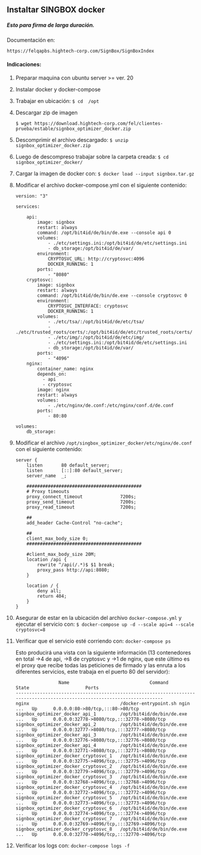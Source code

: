 ## Instaltar SINGBOX docker

##### Esto para firma de larga duración.

Documentación en:

`https://felqapbs.hightech-corp.com/SignBox/SignBoxIndex`

#### Indicaciones:

 1. Preparar maquina con ubuntu server >= ver. 20
 2. Instalar docker y docker-compose
 3. Trabajar en ubicación: `$ cd  /opt`
 4. Descargar zip de imagen

    ```
    $ wget https://download.hightech-corp.com/fel/clientes-prueba/estable/signbox_optimizer_docker.zip
    ```
 5. Descomprimir el archivo descargado: `$ unzip signbox_optimizer_docker.zip`
 6. Luego de descompreso trabajar sobre la carpeta creada: `$ cd signbox_optimizer_docker/`
 7. Cargar la imagen de docker con: ` $ docker load --input signbox.tar.gz `
 8. Modificar el archivo docker-compose.yml con el siguiente contenido:

    ```
    version: "3"
    
    services:
    
        api:
            image: signbox
            restart: always
            command: /opt/bit4id/de/bin/de.exe --console api 0
            volumes:
                - ./etc/settings.ini:/opt/bit4id/de/etc/settings.ini
                - db_storage:/opt/bit4id/de/var/
            environment:
                CRYPTOSVC_URL: http://cryptosvc:4096
                DOCKER_RUNNING: 1
            ports:
                - "8080"
        cryptosvc:
            image: signbox
            restart: always
            command: /opt/bit4id/de/bin/de.exe --console cryptosvc 0
            environment:
                CRYPTOSVC_INTERFACE: cryptosvc
                DOCKER_RUNNING: 1
            volumes:
                - ./etc/tsa/:/opt/bit4id/de/etc/tsa/
                - ./etc/trusted_roots/certs/:/opt/bit4id/de/etc/trusted_roots/certs/
                - ./etc/img/:/opt/bit4id/de/etc/img/
                - ./etc/settings.ini:/opt/bit4id/de/etc/settings.ini
                - db_storage:/opt/bit4id/de/var/
            ports:
                - "4096"
        nginx:
            container_name: nginx
            depends_on:
              - api
              - cryptosvc
            image: nginx
            restart: always
            volumes:
                - ./etc/nginx/de.conf:/etc/nginx/conf.d/de.conf
            ports:
                - 80:80
    
    volumes:
        db_storage:
    ```
 9. Modificar el archivo `/opt/singbox_optimizer_docker/etc/nginx/de.conf` con el siguiente contenido:

    ```
    server {
        listen       80 default_server;
        listen       [::]:80 default_server;
        server_name  _;
    
        ###########################################
        # Proxy timeouts
        proxy_connect_timeout              7200s;
        proxy_send_timeout                 7200s;
        proxy_read_timeout                 7200s;
    
        ##
        add_header Cache-Control "no-cache";
    
        ##
        client_max_body_size 0;
        ###########################################
    
        #client_max_body_size 20M;
        location /api {
            rewrite ^/api(/.*)$ $1 break;
            proxy_pass http://api:8080;
        }
    
        location / {
            deny all;
            return 404;
        }
    }
    ```
10. Asegurar de estar en la ubicación del archivo `docker-compose.yml` y ejecutar el servicio con: ` $ docker-compose up -d --scale api=4 --scale cryptosvc=8 `
11. Verificar que el servicio esté corriendo con: `docker-compose ps`

    Esto producirá una vista con la siguiente información (13 contenedores en total ->4 de api, ->8 de cryptosvc y ->1 de nginx, que este último es el proxy que recibe todas las peticiones de firmado y las enruta a los diferentes servicios, este trabaja en el puerto 80 del servidor):

    ```
                    Name                              Command               State                     Ports                   
    --------------------------------------------------------------------------------------------------------------------------
    nginx                                  /docker-entrypoint.sh ngin ...   Up      0.0.0.0:80->80/tcp,:::80->80/tcp          
    signbox_optimizer_docker_api_1         /opt/bit4id/de/bin/de.exe  ...   Up      0.0.0.0:32778->8080/tcp,:::32778->8080/tcp
    signbox_optimizer_docker_api_2         /opt/bit4id/de/bin/de.exe  ...   Up      0.0.0.0:32777->8080/tcp,:::32777->8080/tcp
    signbox_optimizer_docker_api_3         /opt/bit4id/de/bin/de.exe  ...   Up      0.0.0.0:32776->8080/tcp,:::32776->8080/tcp
    signbox_optimizer_docker_api_4         /opt/bit4id/de/bin/de.exe  ...   Up      0.0.0.0:32771->8080/tcp,:::32771->8080/tcp
    signbox_optimizer_docker_cryptosvc_1   /opt/bit4id/de/bin/de.exe  ...   Up      0.0.0.0:32775->4096/tcp,:::32775->4096/tcp
    signbox_optimizer_docker_cryptosvc_2   /opt/bit4id/de/bin/de.exe  ...   Up      0.0.0.0:32779->4096/tcp,:::32779->4096/tcp
    signbox_optimizer_docker_cryptosvc_3   /opt/bit4id/de/bin/de.exe  ...   Up      0.0.0.0:32768->4096/tcp,:::32768->4096/tcp
    signbox_optimizer_docker_cryptosvc_4   /opt/bit4id/de/bin/de.exe  ...   Up      0.0.0.0:32772->4096/tcp,:::32772->4096/tcp
    signbox_optimizer_docker_cryptosvc_5   /opt/bit4id/de/bin/de.exe  ...   Up      0.0.0.0:32773->4096/tcp,:::32773->4096/tcp
    signbox_optimizer_docker_cryptosvc_6   /opt/bit4id/de/bin/de.exe  ...   Up      0.0.0.0:32774->4096/tcp,:::32774->4096/tcp
    signbox_optimizer_docker_cryptosvc_7   /opt/bit4id/de/bin/de.exe  ...   Up      0.0.0.0:32769->4096/tcp,:::32769->4096/tcp
    signbox_optimizer_docker_cryptosvc_8   /opt/bit4id/de/bin/de.exe  ...   Up      0.0.0.0:32770->4096/tcp,:::32770->4096/tcp
    ```
12. Verificar los logs con: `docker-compose logs -f`